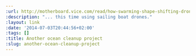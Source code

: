 ```yaml
---
:url: http://motherboard.vice.com/read/how-swarming-shape-shifting-drone-sailboats-could-scoop-up-ocean-plastic
:description: "... this time using sailing boat drones."
:layout: link
:date: '2014-07-03T20:44:56+02:00'
:tags: []
:title: Another ocean cleanup project
:slug: another-ocean-cleanup-project
---
```

